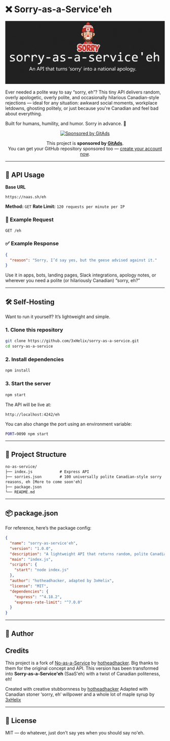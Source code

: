 # ❌ Sorry-as-a-Service'eh

<p align="center">
  <img src="https://raw.githubusercontent.com/3xHelix/sorry-as-a-service/main/assets/imgs/saas-with-no-logo-cannuck.png" width="800" alt="Sorry-as-a-Service'eh Banner" width="70%"/>
</p>


Ever needed a polite way to say “sorry, eh”?
This tiny API delivers random, overly apologetic, overly polite, and occasionally hilarious Canadian-style rejections — ideal for any situation: awkward social moments, workplace letdowns, ghosting politely, or just because you're Canadian and feel bad about everything.

Built for humans, humility, and humor. Sorry in advance. 🍁

<!-- GitAds Sponsorship Badge -->
<p align="center">
  <a href="https://docs.gitads.dev/">
    <img src="https://gitads.dev/assets/images/sponsor/camos/camo-3.png" alt="Sponsored by GitAds" />
  </a>
</p>

<p align="center">
  This project is <strong>sponsored by <a href="https://docs.gitads.dev/docs/getting-started/publishers">GitAds</a></strong>.<br>
  You can get your GitHub repository sponsored too — <a href="https://docs.gitads.dev/docs/getting-started/publishers">create your account now</a>.
</p>

---

## 🚀 API Usage

**Base URL**
```
https://naas.sh/eh
```

**Method:** `GET`
**Rate Limit:** `120 requests per minute per IP`

### 🔄 Example Request
```http
GET /eh
```

### ✅ Example Response
```json
{
  "reason": "Sorry, I’d say yes, but the geese advised against it."
}
```

Use it in apps, bots, landing pages, Slack integrations, apology notes, or wherever you need a polite (or hilariously Canadian) “sorry, eh?”

---

## 🛠️ Self-Hosting

Want to run it yourself? It’s lightweight and simple.

### 1. Clone this repository
```bash
git clone https://github.com/3xHelix/sorry-as-a-service.git
cd sorry-as-a-service
```

### 2. Install dependencies
```bash
npm install
```

### 3. Start the server
```bash
npm start
```

The API will be live at:
```
http://localhost:4242/eh
```

You can also change the port using an environment variable:
```bash
PORT=9090 npm start
```

---

## 📁 Project Structure

```
no-as-service/
├── index.js            # Express API
├── sorries.json        # 100 universally polite Canadian-style sorry reasons, eh [More to come soon'eh]
├── package.json
└── README.md
```

---

## 📦 package.json

For reference, here’s the package config:

```json
{
  "name": "sorry-as-service'eh",
  "version": "1.0.0",
  "description": "A lightweight API that returns random, polite Canadian-style rejection or 'sorry' reasons, eh.",
  "main": "index.js",
  "scripts": {
    "start": "node index.js"
  },
  "author": "hotheadhacker, adapted by 3xHelix",
  "license": "MIT",
  "dependencies": {
    "express": "^4.18.2",
    "express-rate-limit": "^7.0.0"
  }
}
```

---

## 👤 Author
##      Credits

This project is a fork of [No-as-a-Service](https://github.com/hotheadhacker/no-as-a-service) by [hotheadhacker](https://github.com/hotheadhacker).
Big thanks to them for the original concept and API. This version has been transformed into **Sorry-as-a-Service'eh** (SaaS'eh) with a twist of Canadian politeness, eh!

Created with creative stubbornness by [hotheadhacker](https://github.com/hotheadhacker)
Adapted with Canadian stoner ‘sorry, eh’ willpower and a whole lot of maple syrup by [3xHelix](https://github.com/3xHelix/)

---

## 📄 License

MIT — do whatever, just don’t say yes when you should say no'eh.
